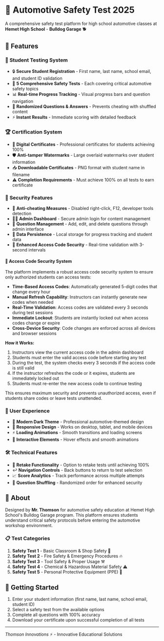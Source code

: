 # 🚗 Automotive Safety Test 2025

A comprehensive safety test platform for high school automotive classes at **Hemet High School** - **Bulldog Garage** 🐕

## 🌟 Features

### 📝 **Student Testing System**
- 🔒 **Secure Student Registration** - First name, last name, school email, and student ID validation
- 🎯 **5 Comprehensive Safety Tests** - Each covering critical automotive safety topics
- 📊 **Real-time Progress Tracking** - Visual progress bars and question navigation
- 🔄 **Randomized Questions & Answers** - Prevents cheating with shuffled content
- ⚡ **Instant Results** - Immediate scoring with detailed feedback

### 🏆 **Certification System**
- 📜 **Digital Certificates** - Professional certificates for students achieving 100%
- 🛡️ **Anti-tamper Watermarks** - Large overlaid watermarks over student information
- 📥 **Downloadable Certificates** - PNG format with student name in filename
- ⚠️ **Completion Requirements** - Must achieve 100% on all tests to earn certificate

### 🔐 **Security Features**
- 🚫 **Anti-cheating Measures** - Disabled right-click, F12, developer tools detection
- 👨‍💼 **Admin Dashboard** - Secure admin login for content management
- 📝 **Question Management** - Add, edit, and delete questions through admin interface
- 💾 **Data Persistence** - Local storage for progress tracking and student data
- 🔑 **Enhanced Access Code Security** - Real-time validation with 3-second intervals

#### 🔑 **Access Code Security System**
The platform implements a robust access code security system to ensure only authorized students can access tests:

- **Time-Based Access Codes**: Automatically generated 5-digit codes that change every hour
- **Manual Refresh Capability**: Instructors can instantly generate new codes when needed
- **Real-Time Validation**: Access codes are validated every 3 seconds during test sessions
- **Immediate Lockout**: Students are instantly locked out when access codes change or expire
- **Cross-Device Security**: Code changes are enforced across all devices and browser sessions

**How it Works:**
1. Instructors view the current access code in the admin dashboard
2. Students must enter the valid access code before starting any test
3. During the test, the system checks every 3 seconds if the access code is still valid
4. If the instructor refreshes the code or it expires, students are immediately locked out
5. Students must re-enter the new access code to continue testing

This ensures maximum security and prevents unauthorized access, even if students share codes or leave tests unattended.

### 🎨 **User Experience**
- 🌃 **Modern Dark Theme** - Professional automotive-themed design
- 📱 **Responsive Design** - Works on desktop, tablet, and mobile devices
- ⚡ **Loading Animations** - Smooth transitions and loading screens
- 🎪 **Interactive Elements** - Hover effects and smooth animations

### 🛠️ **Technical Features**
- 🔄 **Retake Functionality** - Option to retake tests until achieving 100%
- ↩️ **Navigation Controls** - Back buttons to return to test selection
- 📈 **Score Analytics** - Track performance across multiple attempts
- 🎯 **Question Shuffling** - Randomized order for enhanced security

## 🏫 **About**

Designed by **Mr. Thomson** for automotive safety education at Hemet High School's Bulldog Garage program. This platform ensures students understand critical safety protocols before entering the automotive workshop environment.

### 📋 **Test Categories**
1. **Safety Test 1** - Basic Classroom & Shop Safety 🔧
2. **Safety Test 2** - Fire Safety & Emergency Procedures 🔥
3. **Safety Test 3** - Tool Safety & Proper Usage ⚒️
4. **Safety Test 4** - Chemical & Hazardous Material Safety ⚠️
5. **Safety Test 5** - Personal Protective Equipment (PPE) 🥽

## 🚀 **Getting Started**

1. Enter your student information (first name, last name, school email, student ID)
2. Select a safety test from the available options
3. Complete all questions with 100% accuracy
4. Download your certificate upon successful completion of all tests

---

*Thomson Innovations* ⚡ - Innovative Educational Solutions
